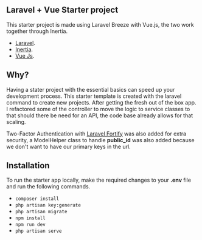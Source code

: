 

## Laravel + Vue Starter project

This starter project is made using Laravel Breeze with Vue.js, the two work together through Inertia. 

- [Laravel](https://laravel.com).
- [Inertia](https://inertiajs.com/).
- [Vue Js](https://vuejs.org/).


## Why?

Having a stater project with the essential basics can speed up your development process. This starter template is created with the laravel command to create new projects.
After getting the fresh out of the box app. I refactored some of the controller to move the logic to service classes to that should there be need for an API, the code base already allows for that scaling.

Two-Factor Authentication with [Laravel Fortify](https://laravel.com/docs/11.x/fortify) was also added for extra security, a ModelHelper class to handle **public_id** was also added because we don't want to have our primary keys in the url. 

## Installation

To run the starter app locally, make the required changes to your **.env** file and run the following commands.

- ```composer install```
- ```php artisan key:generate```
- ```php artisan migrate```
- ```npm install```
- ```npm run dev```
- ```php artisan serve```



